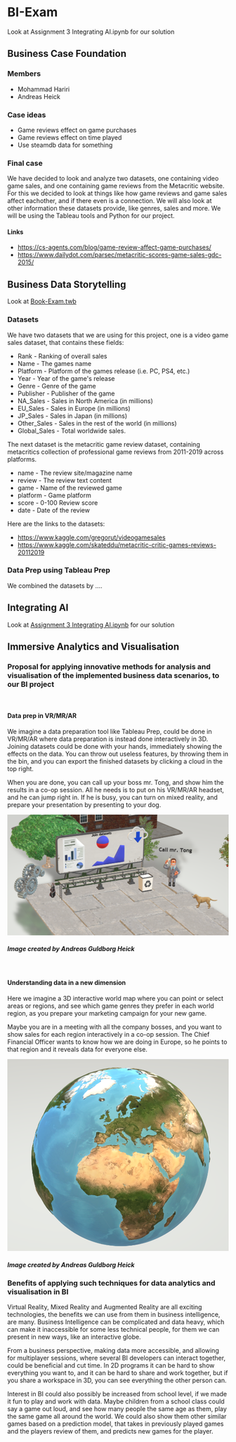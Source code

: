 # BI-Exam

Look at Assignment 3 Integrating AI.ipynb for our solution

## Business Case Foundation

### Members

- Mohammad Hariri
- Andreas Heick

### Case ideas

- Game reviews effect on game purchases
- Game reviews effect on time played
- Use steamdb data for something

### Final case

We have decided to look and analyze two datasets, one containing video game sales, and one containing game reviews from the Metacritic website. For this we decided to look at things like how game reviews and game sales affect eachother, and if there even is a connection. We will also look at other information these datasets provide, like genres, sales and more.
We will be using the Tableau tools and Python for our project.

#### Links

- https://cs-agents.com/blog/game-review-affect-game-purchases/
- https://www.dailydot.com/parsec/metacritic-scores-game-sales-gdc-2015/

## Business Data Storytelling

Look at [Book-Exam.twb](Book-Exam.twb)

### Datasets

We have two datasets that we are using for this project, one is a video game sales dataset, that contains these fields:

- Rank - Ranking of overall sales
- Name - The games name
- Platform - Platform of the games release (i.e. PC, PS4, etc.)
- Year - Year of the game's release
- Genre - Genre of the game
- Publisher - Publisher of the game
- NA_Sales - Sales in North America (in millions)
- EU_Sales - Sales in Europe (in millions)
- JP_Sales - Sales in Japan (in millions)
- Other_Sales - Sales in the rest of the world (in millions)
- Global_Sales - Total worldwide sales.

The next dataset is the metacritic game review dataset, containing metacritics collection of professional game reviews from 2011-2019 across platforms.

- name - The review site/magazine name
- review - The review text content
- game - Name of the reviewed game
- platform - Game platform
- score - 0-100 Review score
- date - Date of the review

Here are the links to the datasets:

- https://www.kaggle.com/gregorut/videogamesales
- https://www.kaggle.com/skateddu/metacritic-critic-games-reviews-20112019

### Data Prep using Tableau Prep

We combined the datasets by ....

## Integrating AI

Look at [Assignment 3 Integrating AI.ipynb](Assignment%203%20Integrating%20AI.ipynb) for our solution

## Immersive Analytics and Visualisation

### Proposal for applying innovative methods for analysis and visualisation of the implemented business data scenarios, to our BI project

<br>

#### Data prep in VR/MR/AR

We imagine a data preparation tool like Tableau Prep, could be done in VR/MR/AR where data preparation is instead done interactively in 3D. Joining datasets could be done with your hands, immediately showing the effects on the data. You can throw out useless features, by throwing them in the bin, and you can export the finished datasets by clicking a cloud in the top right.

When you are done, you can call up your boss mr. Tong, and show him the results in a co-op session. All he needs is to put on his VR/MR/AR headset, and he can jump right in. If he is busy, you can turn on mixed reality, and prepare your presentation by presenting to your dog.

![Data Preparation in VR/MR/AR](BI-exam-data-prep-VR.png)

##### Image created by Andreas Guldborg Heick

<br>

#### Understanding data in a new dimension

Here we imagine a 3D interactive world map where you can point or select areas or regions, and see which game genres they prefer in each world region, as you prepare your marketing campaign for your new game.

Maybe you are in a meeting with all the company bosses, and you want to show sales for each region interactively in a co-op session. The Chief Financial Officer wants to know how we are doing in Europe, so he points to that region and it reveals data for everyone else.

![Game data by region](BI-exam-games-regions.png)

##### Image created by Andreas Guldborg Heick

### Benefits of applying such techniques for data analytics and visualisation in BI

Virtual Reality, Mixed Reality and Augmented Reality are all exciting technologies, the benefits we can use from them in business intelligence, are many. Business Intelligence can be complicated and data heavy, which can make it inaccessible for some less technical people, for them we can present in new ways, like an interactive globe.

From a business perspective, making data more accessible, and allowing for multiplayer sessions, where several BI developers can interact together, could be beneficial and cut time. In 2D programs it can be hard to show everything you want to, and it can be hard to share and work together, but if you share a workspace in 3D, you can see everything the other person can.

Interest in BI could also possibly be increased from school level, if we made it fun to play and work with data. Maybe children from a school class could say a game out loud, and see how many people the same age as them, play the same game all around the world.
We could also show them other similar games based on a prediction model, that takes in previously played games and the players review of them, and predicts new games for the player.
